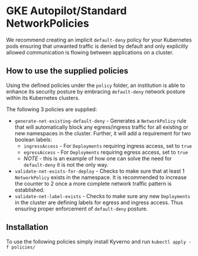 # GKE Autopilot/Standard NetworkPolicies

We recommend creating an implicit `default-deny` policy for your Kubernetes pods
ensuring that unwanted traffic is denied by default and only explicitly allowed
communication is flowing between applications on a cluster.

## How to use the supplied policies

Using the defined policies under the `policy` folder, an institution is able to
enhance its security posture by embracing `default-deny` network posture within its
Kubernetes clusters.

The following 3 policies are supplied:
- `generate-net-existing-default-deny` - Generates a `NetworkPolicy` rule that
  will automatically block any egress/ingress traffic for all existing or new
  namespaces in the cluster. Further, it will add a requirement for two boolean
  labels:
  - `ingressAccess` - For `Deployments` requiring ingress access, set to `true`
  - `egressAccess` - For  `Deployments` requiring egress access, set to `true`
  - *NOTE* - this is an example of how one can solve the need for `default-deny`
    it is not the only way.
- `validate-net-exists-for-deploy` - Checks to make sure that at least 1
  `NetworkPolicy` exists in the namespace. It is recommended to increase the
  counter to 2 once a more complete network traffic pattern is established.
- `validate-net-label-exists` - Checks to make sure any new `Deployments` in the
  cluster are defining labels for egress and ingress access. Thus ensuring
  proper enforcement of `default-deny` posture.

## Installation

To use the following policies simply install Kyverno and run `kubectl apply -f policies/`
